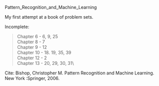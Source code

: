 Pattern_Recognition_and_Machine_Learning

My first attempt at a book of problem sets.

Incomplete:

>Chapter 6 - 6, 9, 25\
>Chapter 8 - 7\
>Chapter 9 - 12\
>Chapter 10 - 18. 19, 35, 39\
>Chapter 12 - 2\
>Chapter 13 - 20, 29, 30, 31\
  
Cite: Bishop, Christopher M. Pattern Recognition and Machine Learning. New York :Springer, 2006.
